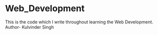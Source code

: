 # Web_Development
This is the code which I write throughout learning the Web Development.
<br>
Author- Kulvinder Singh
